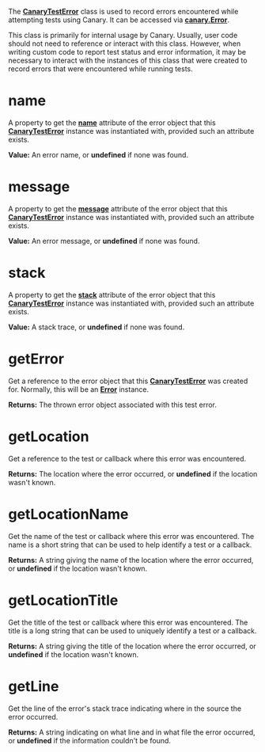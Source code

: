 The [**CanaryTestError**](api-error-class.md) class is used to record errors encountered while attempting tests using Canary. It can be accessed via [**canary.Error**](api-error-class.md).

This class is primarily for internal usage by Canary. Usually, user code should not need to reference or interact with this class. However, when writing custom code to report test status and error information, it may be necessary to interact with the instances of this class that were created to record errors that were encountered while running tests.

# name

A property to get the [**name**](https://developer.mozilla.org/en-US/docs/Web/JavaScript/Reference/Global_Objects/Error/name) attribute of the error object that this [**CanaryTestError**](api-error-class.md) instance was instantiated with, provided such an attribute exists.

**Value:** An error name, or **undefined** if none was found.

# message

A property to get the [**message**](https://developer.mozilla.org/en-US/docs/Web/JavaScript/Reference/Global_Objects/Error/message) attribute of the error object that this [**CanaryTestError**](api-error-class.md) instance was instantiated with, provided such an attribute exists.

**Value:** An error message, or **undefined** if none was found.

# stack

A property to get the [**stack**](https://developer.mozilla.org/en-US/docs/Web/JavaScript/Reference/Global_Objects/Error/stack) attribute of the error object that this [**CanaryTestError**](api-error-class.md) instance was instantiated with, provided such an attribute exists.

**Value:** A stack trace, or **undefined** if none was found.

# getError

Get a reference to the error object that this [**CanaryTestError**](api-error-class.md) was created for. Normally, this will be an [**Error**](https://developer.mozilla.org/en-US/docs/Web/JavaScript/Reference/Global_Objects/Error) instance.

**Returns:** The thrown error object associated with this test error.

# getLocation

Get a reference to the test or callback where this error was encountered.

**Returns:** The location where the error occurred, or **undefined** if the location wasn't known.

# getLocationName

Get the name of the test or callback where this error was encountered. The name is a short string that can be used to help identify a test or a callback.

**Returns:** A string giving the name of the location where the error occurred, or **undefined** if the location wasn't known.

# getLocationTitle

Get the title of the test or callback where this error was encountered. The title is a long string that can be used to uniquely identify a test or a callback.

**Returns:** A string giving the title of the location where the error occurred, or **undefined** if the location wasn't known.

# getLine

Get the line of the error's stack trace indicating where in the source the error occurred.

**Returns:** A string indicating on what line and in what file the error occurred, or **undefined** if the information couldn't be found.
